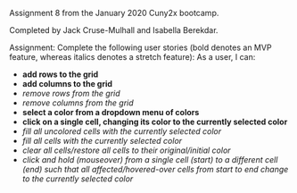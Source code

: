 Assignment 8 from the January 2020 Cuny2x bootcamp.


Completed by Jack Cruse-Mulhall and Isabella Berekdar.

Assignment:
Complete the following user stories (bold denotes an MVP feature, whereas italics denotes a stretch feature):
As a user, I can:
* **add rows to the grid**
* **add columns to the grid**
* *remove rows from the grid*
* *remove columns from the grid*
* **select a color from a dropdown menu of colors**
* **click on a single cell, changing its color to the currently selected color**
* *fill all uncolored cells with the currently selected color*
* *fill all cells with the currently selected color*
* *clear all cells/restore all cells to their original/initial color*
* *click and hold (mouseover) from a single cell (start) to a different cell (end) such that all affected/hovered-over cells from start to end change to the currently selected color*
